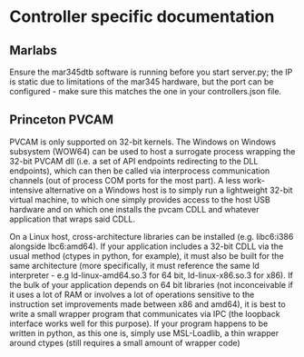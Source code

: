 # Controller specific documentation

## Marlabs
Ensure the mar345dtb software is running before you start server.py; the IP
is static due to limitations of the mar345 hardware, but the port can be 
configured - make sure this matches the one in your controllers.json file.

## Princeton PVCAM
PVCAM is only supported on 32-bit kernels. The Windows on Windows subsystem (WOW64) can be used to host a surrogate process wrapping the 32-bit PVCAM dll (i.e. a set of API endpoints redirecting to the DLL endpoints), which can then be called via interprocess communication channels (out of process COM ports for the most part). A less work-intensive alternative on a Windows host is to simply run a lightweight 32-bit virtual machine, to which one simply provides access to the host USB hardware and on which one installs the pvcam CDLL and whatever application that wraps said CDLL.

On a Linux host, cross-architecture libraries can be installed (e.g. libc6:i386 alongside lbc6:amd64). If your application includes a 32-bit CDLL via the usual method (ctypes in python, for example), it must also be built for the same architecture (more specifically, it must reference the same ld interpreter - e.g ld-linux-amd64.so.3 for 64 bit, ld-linux-x86.so.3 for x86). If the bulk of your application depends on 64 bit libraries (not inconceivable if it uses a lot of RAM or involves a lot of operations sensitive to the instruction set improvements made between x86 and amd64), it is best to write a small wrapper program that communicates via IPC (the loopback interface works well for this purpose). If your program happens to be written in python, as this one is, simply use MSL-Loadlib, a thin wrapper around ctypes (still requires a small amount of wrapper code)